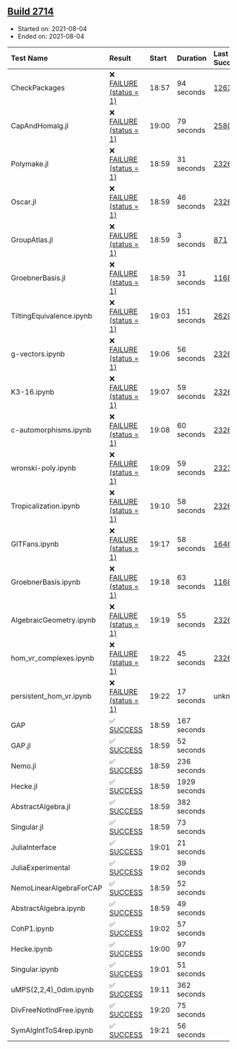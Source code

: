 ## [Build 2714](https://oscarci.mathematik.uni-kl.de/job/oscar-stable/2714/)

* Started on: 2021-08-04
* Ended on: 2021-08-04

| Test Name    | Result | Start | Duration | Last Success | First Failure |
|:-------------|:-------|:------|:---------|:-------------|:--------------|
| CheckPackages | ❌ [FAILURE (status = 1)](https://oscarci.mathematik.uni-kl.de/job/oscar-stable/2714/artifact/logs/build-2714/CheckPackages.log) | 18:57 | 94 seconds | [1263](https://oscarci.mathematik.uni-kl.de/job/oscar-stable/1263/) | [1264](https://oscarci.mathematik.uni-kl.de/job/oscar-stable/1264/) |
| CapAndHomalg.jl | ❌ [FAILURE (status = 1)](https://oscarci.mathematik.uni-kl.de/job/oscar-stable/2714/artifact/logs/build-2714/CapAndHomalg.jl.log) | 19:00 | 79 seconds | [2580](https://oscarci.mathematik.uni-kl.de/job/oscar-stable/2580/) | [2581](https://oscarci.mathematik.uni-kl.de/job/oscar-stable/2581/) |
| Polymake.jl | ❌ [FAILURE (status = 1)](https://oscarci.mathematik.uni-kl.de/job/oscar-stable/2714/artifact/logs/build-2714/Polymake.jl.log) | 18:59 | 31 seconds | [2326](https://oscarci.mathematik.uni-kl.de/job/oscar-stable/2326/) | [2327](https://oscarci.mathematik.uni-kl.de/job/oscar-stable/2327/) |
| Oscar.jl | ❌ [FAILURE (status = 1)](https://oscarci.mathematik.uni-kl.de/job/oscar-stable/2714/artifact/logs/build-2714/Oscar.jl.log) | 18:59 | 46 seconds | [2326](https://oscarci.mathematik.uni-kl.de/job/oscar-stable/2326/) | [2327](https://oscarci.mathematik.uni-kl.de/job/oscar-stable/2327/) |
| GroupAtlas.jl | ❌ [FAILURE (status = 1)](https://oscarci.mathematik.uni-kl.de/job/oscar-stable/2714/artifact/logs/build-2714/GroupAtlas.jl.log) | 18:59 | 3 seconds | [871](https://oscarci.mathematik.uni-kl.de/job/oscar-stable/871/) | [872](https://oscarci.mathematik.uni-kl.de/job/oscar-stable/872/) |
| GroebnerBasis.jl | ❌ [FAILURE (status = 1)](https://oscarci.mathematik.uni-kl.de/job/oscar-stable/2714/artifact/logs/build-2714/GroebnerBasis.jl.log) | 18:59 | 31 seconds | [1168](https://oscarci.mathematik.uni-kl.de/job/oscar-stable/1168/) | [1169](https://oscarci.mathematik.uni-kl.de/job/oscar-stable/1169/) |
| TiltingEquivalence.ipynb | ❌ [FAILURE (status = 1)](https://oscarci.mathematik.uni-kl.de/job/oscar-stable/2714/artifact/logs/build-2714/TiltingEquivalence.ipynb.log) | 19:03 | 151 seconds | [2629](https://oscarci.mathematik.uni-kl.de/job/oscar-stable/2629/) | [2630](https://oscarci.mathematik.uni-kl.de/job/oscar-stable/2630/) |
| g-vectors.ipynb | ❌ [FAILURE (status = 1)](https://oscarci.mathematik.uni-kl.de/job/oscar-stable/2714/artifact/logs/build-2714/g-vectors.ipynb.log) | 19:06 | 56 seconds | [2326](https://oscarci.mathematik.uni-kl.de/job/oscar-stable/2326/) | [2327](https://oscarci.mathematik.uni-kl.de/job/oscar-stable/2327/) |
| K3-16.ipynb | ❌ [FAILURE (status = 1)](https://oscarci.mathematik.uni-kl.de/job/oscar-stable/2714/artifact/logs/build-2714/K3-16.ipynb.log) | 19:07 | 59 seconds | [2326](https://oscarci.mathematik.uni-kl.de/job/oscar-stable/2326/) | [2327](https://oscarci.mathematik.uni-kl.de/job/oscar-stable/2327/) |
| c-automorphisms.ipynb | ❌ [FAILURE (status = 1)](https://oscarci.mathematik.uni-kl.de/job/oscar-stable/2714/artifact/logs/build-2714/c-automorphisms.ipynb.log) | 19:08 | 60 seconds | [2326](https://oscarci.mathematik.uni-kl.de/job/oscar-stable/2326/) | [2327](https://oscarci.mathematik.uni-kl.de/job/oscar-stable/2327/) |
| wronski-poly.ipynb | ❌ [FAILURE (status = 1)](https://oscarci.mathematik.uni-kl.de/job/oscar-stable/2714/artifact/logs/build-2714/wronski-poly.ipynb.log) | 19:09 | 59 seconds | [2323](https://oscarci.mathematik.uni-kl.de/job/oscar-stable/2323/) | [2324](https://oscarci.mathematik.uni-kl.de/job/oscar-stable/2324/) |
| Tropicalization.ipynb | ❌ [FAILURE (status = 1)](https://oscarci.mathematik.uni-kl.de/job/oscar-stable/2714/artifact/logs/build-2714/Tropicalization.ipynb.log) | 19:10 | 58 seconds | [2326](https://oscarci.mathematik.uni-kl.de/job/oscar-stable/2326/) | [2327](https://oscarci.mathematik.uni-kl.de/job/oscar-stable/2327/) |
| GITFans.ipynb | ❌ [FAILURE (status = 1)](https://oscarci.mathematik.uni-kl.de/job/oscar-stable/2714/artifact/logs/build-2714/GITFans.ipynb.log) | 19:17 | 58 seconds | [1646](https://oscarci.mathematik.uni-kl.de/job/oscar-stable/1646/) | [1647](https://oscarci.mathematik.uni-kl.de/job/oscar-stable/1647/) |
| GroebnerBasis.ipynb | ❌ [FAILURE (status = 1)](https://oscarci.mathematik.uni-kl.de/job/oscar-stable/2714/artifact/logs/build-2714/GroebnerBasis.ipynb.log) | 19:18 | 63 seconds | [1168](https://oscarci.mathematik.uni-kl.de/job/oscar-stable/1168/) | [1169](https://oscarci.mathematik.uni-kl.de/job/oscar-stable/1169/) |
| AlgebraicGeometry.ipynb | ❌ [FAILURE (status = 1)](https://oscarci.mathematik.uni-kl.de/job/oscar-stable/2714/artifact/logs/build-2714/AlgebraicGeometry.ipynb.log) | 19:19 | 55 seconds | [2326](https://oscarci.mathematik.uni-kl.de/job/oscar-stable/2326/) | [2327](https://oscarci.mathematik.uni-kl.de/job/oscar-stable/2327/) |
| hom_vr_complexes.ipynb | ❌ [FAILURE (status = 1)](https://oscarci.mathematik.uni-kl.de/job/oscar-stable/2714/artifact/logs/build-2714/hom_vr_complexes.ipynb.log) | 19:22 | 45 seconds | [2326](https://oscarci.mathematik.uni-kl.de/job/oscar-stable/2326/) | [2327](https://oscarci.mathematik.uni-kl.de/job/oscar-stable/2327/) |
| persistent_hom_vr.ipynb | ❌ [FAILURE (status = 1)](https://oscarci.mathematik.uni-kl.de/job/oscar-stable/2714/artifact/logs/build-2714/persistent_hom_vr.ipynb.log) | 19:22 | 17 seconds | unknown | unknown |
| GAP | ✅ [SUCCESS](https://oscarci.mathematik.uni-kl.de/job/oscar-stable/2714/artifact/logs/build-2714/GAP.log) | 18:59 | 167 seconds |  |  |
| GAP.jl | ✅ [SUCCESS](https://oscarci.mathematik.uni-kl.de/job/oscar-stable/2714/artifact/logs/build-2714/GAP.jl.log) | 18:59 | 52 seconds |  |  |
| Nemo.jl | ✅ [SUCCESS](https://oscarci.mathematik.uni-kl.de/job/oscar-stable/2714/artifact/logs/build-2714/Nemo.jl.log) | 18:59 | 236 seconds |  |  |
| Hecke.jl | ✅ [SUCCESS](https://oscarci.mathematik.uni-kl.de/job/oscar-stable/2714/artifact/logs/build-2714/Hecke.jl.log) | 18:59 | 1929 seconds |  |  |
| AbstractAlgebra.jl | ✅ [SUCCESS](https://oscarci.mathematik.uni-kl.de/job/oscar-stable/2714/artifact/logs/build-2714/AbstractAlgebra.jl.log) | 18:59 | 382 seconds |  |  |
| Singular.jl | ✅ [SUCCESS](https://oscarci.mathematik.uni-kl.de/job/oscar-stable/2714/artifact/logs/build-2714/Singular.jl.log) | 18:59 | 73 seconds |  |  |
| JuliaInterface | ✅ [SUCCESS](https://oscarci.mathematik.uni-kl.de/job/oscar-stable/2714/artifact/logs/build-2714/JuliaInterface.log) | 19:01 | 21 seconds |  |  |
| JuliaExperimental | ✅ [SUCCESS](https://oscarci.mathematik.uni-kl.de/job/oscar-stable/2714/artifact/logs/build-2714/JuliaExperimental.log) | 19:02 | 39 seconds |  |  |
| NemoLinearAlgebraForCAP | ✅ [SUCCESS](https://oscarci.mathematik.uni-kl.de/job/oscar-stable/2714/artifact/logs/build-2714/NemoLinearAlgebraForCAP.log) | 18:59 | 52 seconds |  |  |
| AbstractAlgebra.ipynb | ✅ [SUCCESS](https://oscarci.mathematik.uni-kl.de/job/oscar-stable/2714/artifact/logs/build-2714/AbstractAlgebra.ipynb.log) | 18:59 | 49 seconds |  |  |
| CohP1.ipynb | ✅ [SUCCESS](https://oscarci.mathematik.uni-kl.de/job/oscar-stable/2714/artifact/logs/build-2714/CohP1.ipynb.log) | 19:02 | 57 seconds |  |  |
| Hecke.ipynb | ✅ [SUCCESS](https://oscarci.mathematik.uni-kl.de/job/oscar-stable/2714/artifact/logs/build-2714/Hecke.ipynb.log) | 19:00 | 97 seconds |  |  |
| Singular.ipynb | ✅ [SUCCESS](https://oscarci.mathematik.uni-kl.de/job/oscar-stable/2714/artifact/logs/build-2714/Singular.ipynb.log) | 19:01 | 51 seconds |  |  |
| uMPS(2,2,4)_0dim.ipynb | ✅ [SUCCESS](https://oscarci.mathematik.uni-kl.de/job/oscar-stable/2714/artifact/logs/build-2714/uMPS-2-2-4-_0dim.ipynb.log) | 19:11 | 362 seconds |  |  |
| DivFreeNotIndFree.ipynb | ✅ [SUCCESS](https://oscarci.mathematik.uni-kl.de/job/oscar-stable/2714/artifact/logs/build-2714/DivFreeNotIndFree.ipynb.log) | 19:20 | 75 seconds |  |  |
| SymAlgIntToS4rep.ipynb | ✅ [SUCCESS](https://oscarci.mathematik.uni-kl.de/job/oscar-stable/2714/artifact/logs/build-2714/SymAlgIntToS4rep.ipynb.log) | 19:21 | 56 seconds |  |  |
